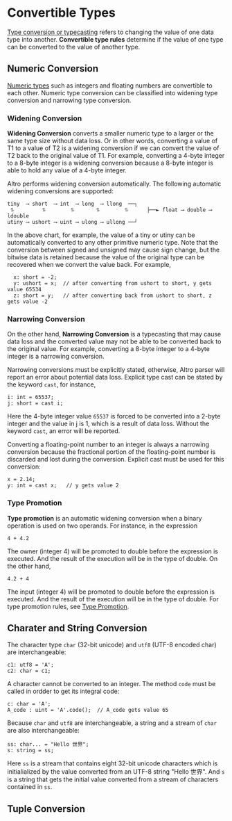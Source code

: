 # Convertible Types

[Type conversion or typecasting](https://en.wikibooks.org/wiki/Computer_Programming/Type_conversion) refers to changing the value of one data type into another. **Convertible type rules** determine if the value of one type can be converted to the value of another type.

## Numeric Conversion

[Numeric types](TypeNumeric.md) such as integers and floating numbers are convertible to each other. Numeric type conversion can be classified into widening type conversion and narrowing type conversion.

### Widening Conversion

**Widening Conversion** converts a smaller numeric type to a larger or the same type size without data loss. Or in other words, converting a value of T1 to a value of T2 is a widening conversion if we can convert the value of T2 back to the original value of T1. For example, converting a 4-byte integer to a 8-byte integer is a widening conversion because a 8-byte integer is able to hold any value of a 4-byte integer.

Altro performs widening conversion automatically. The following automatic widening conversions are supported:
```
tiny  ⟶ short  ⟶ int  ⟶ long  ⟶ llong  ──┐
 ⥮         ⥮        ⥮       ⥮        ⥮      ├──► float ⟶ double ⟶ ldouble
utiny ⟶ ushort ⟶ uint ⟶ ulong ⟶ ullong ──┘
```
In the above chart, for example, the value of a tiny or utiny can be automatically converted to any other primitive numeric type. Note that the conversion between signed and unsigned may cause sign change, but the bitwise data is retained because the value of the original type can be recovered when we convert the value back. For example,
```altro
  x: short = -2;
  y: ushort = x;  // after converting from ushort to short, y gets value 65534
  z: short = y;   // after converting back from ushort to short, z gets value -2
```

### Narrowing Conversion

On the other hand, **Narrowing Conversion** is a typecasting that may cause data loss and the converted value may not be able to be converted back to the original value. For example, converting a 8-byte integer to a 4-byte integer is a narrowing conversion.
 
Narrowing conversions must be explicitly stated, otherwise, Altro parser will report an error about potential data loss. Explicit type cast can be stated by the keyword `cast`, for instance,
```altro
i: int = 65537;
j: short = cast i;
```
Here the 4-byte integer value `65537` is forced to be converted into a 2-byte integer and the value in j is 1, which is a result of data loss. Without the keyword `cast`, an error will be reported.

Converting a floating-point number to an integer is always a narrowing conversion because the fractional portion of the floating-point number is discarded and lost during the conversion. Explicit cast must be used for this conversion:
```altro
x = 2.14;
y: int = cast x;   // y gets value 2
```

### Type Promotion

**Type promotion** is an automatic widening conversion when a binary operation is used on two operands. For instance, in the expression
```altro
4 + 4.2
```
The owner (integer 4) will be promoted to double before the expression is executed. And the result of the execution will be in the type of double. On the other hand,
```altro
4.2 + 4
```
The input (integer 4) will be promoted to double before the expression is executed. And the result of the execution will be in the type of double. For type promotion rules, see [Type Promotion](TypePromotion.md).

## Charater and String Conversion

The character type `char` (32-bit unicode) and `utf8` (UTF-8 encoded char) are interchangeable:
```altro
c1: utf8 = 'A';
c2: char = c1;
```
A character cannot be converted to an integer. The method `code` must be called in ordder to get its integral code:
```altro
c: char = 'A';
A_code : uint = 'A'.code();  // A_code gets value 65
```
Because `char` and `utf8` are interchangeable, a string and a stream of `char` are also interchangeable:
```altro
ss: char... = "Hello 世界";
s: string = ss;
```
Here `ss` is a stream that contains eight 32-bit unicode characters which is initialialized by the value converted from an UTF-8 string "Hello 世界". And `s` is a string that gets the initial value converted from a stream of characters contained in `ss`.

## Tuple Conversion

